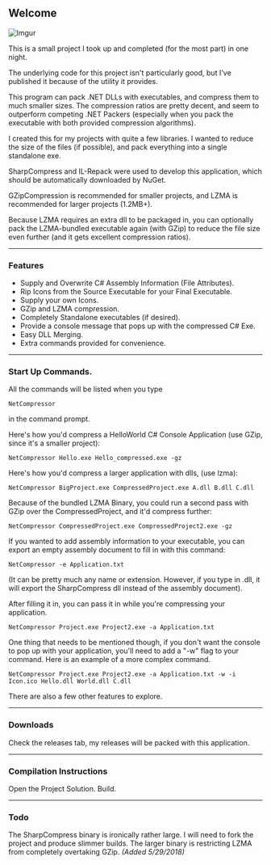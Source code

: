 ## Welcome

![Imgur](http://i.imgur.com/7Qpk8RJ.png)


This is a small project I took up and completed (for the most part) in one night. 

The underlying code for this project isn't particularly good, but I've published it because of the utility it provides.

This program can pack .NET DLLs with executables, and compress them to much smaller sizes. The compression ratios are pretty decent, and seem to outperform competing .NET Packers (especially when you pack the executable with both provided compression algorithms).

I created this for my projects with quite a few libraries. I wanted to reduce the size of the files (if possible), and pack everything into a single standalone exe. 

SharpCompress and IL-Repack were used to develop this application, which should be automatically downloaded by NuGet.

GZipCompression is recommended for smaller projects, and LZMA is recommended for larger projects (1.2MB+). 

Because LZMA requires an extra dll to be packaged in, you can optionally pack the LZMA-bundled executable again (with GZip) to reduce the file size even further (and it gets excellent compression ratios).  

------

### Features

* Supply and Overwrite C# Assembly Information (File Attributes). 
* Rip Icons from the Source Executable for your Final Executable.
* Supply your own Icons.
* GZip and LZMA compression.
* Completely Standalone executables (if desired). 
* Provide a console message that pops up with the compressed C# Exe. 
* Easy DLL Merging.
* Extra commands provided for convenience.


------

### Start Up Commands.

All the commands will be listed when you type 

```
NetCompressor
```

in the command prompt. 


Here's how you'd compress a HelloWorld C# Console Application (use GZip, since it's a smaller project):
```
NetCompressor Hello.exe Hello_compressed.exe -gz
```

Here's how you'd compress a larger application with dlls, (use lzma):

```
NetCompressor BigProject.exe CompressedProject.exe A.dll B.dll C.dll
```


Because of the bundled LZMA Binary, you could run a second pass with GZip over the CompressedProject, and it'd compress further:

```
NetCompressor CompressedProject.exe CompressedProject2.exe -gz
```

If you wanted to add assembly information to your executable, you can export an empty assembly document to fill in with this command:

```
NetCompressor -e Application.txt
``` 

(It can be pretty much any name or extension. However, if you type in .dll, it will export the SharpCompress dll instead of the assembly document).

After filling it in, you can pass it in while you're compressing your application.

```
NetCompressor Project.exe Project2.exe -a Application.txt
```

One thing that needs to be mentioned though, if you don't want the console to pop up with your application, you'll need to add a "-w" flag to your command. Here is an example of a more complex command.


```
NetCompressor Project.exe Project2.exe -a Application.txt -w -i Icon.ico Hello.dll World.dll C.dll
```


There are also a few other features to explore.


--------

### Downloads

Check the releases tab, my releases will be packed with this application.

---

### Compilation Instructions

Open the Project Solution. Build.

--- 

### Todo

The SharpCompress binary is ironically rather large. I will need to fork the project and produce slimmer builds. The larger binary is restricting LZMA from completely overtaking GZip. *(Added 5/29/2018)*
